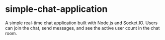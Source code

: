 # simple-chat-application
A simple real-time chat application built with Node.js and Socket.IO. Users can join the chat, send messages, and see the active user count in the chat room.
